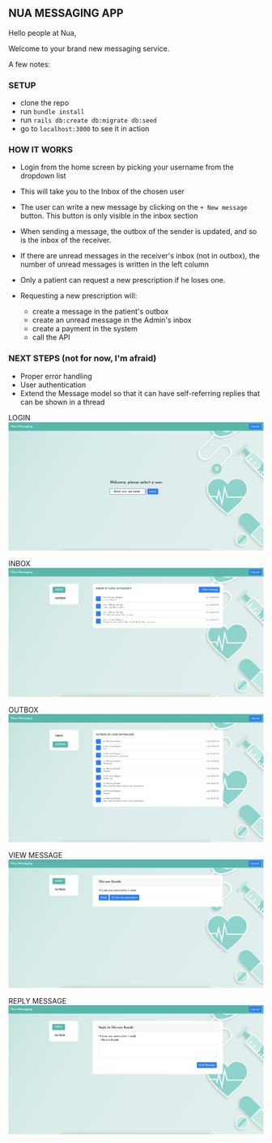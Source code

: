 ## NUA MESSAGING APP

Hello people at Nua,

Welcome to your brand new messaging service.

A few notes:

### SETUP

- clone the repo
- run `bundle install`
- run `rails db:create db:migrate db:seed`
- go to `localhost:3000` to see it in action

### HOW IT WORKS

- Login from the home screen by picking your username from the dropdown list
- This will take you to the Inbox of the chosen user
- The user can write a new message by clicking on the `+ New message` button. This button is only visible in the inbox section
- When sending a message, the outbox of the sender is updated, and so is the inbox of the receiver.
- If there are unread messages in the receiver's inbox (not in outbox), the number of unread messages is written in the left column

- Only a patient can request a new prescription if he loses one.
- Requesting a new prescription will:
  - create a message in the patient's outbox
  - create an unread message in the Admin's inbox
  - create a payment in the system
  - call the API

### NEXT STEPS (not for now, I'm afraid)

- Proper error handling
- User authentication
- Extend the Message model so that it can have self-referring replies that can be shown in a thread

LOGIN
![](https://raw.githubusercontent.com/MegEdnazednav/nua-messaging/master/app/assets/images/login-screen.png)


INBOX
![](https://raw.githubusercontent.com/MegEdnazednav/nua-messaging/master/app/assets/images/inbox.png)


OUTBOX
![](https://raw.githubusercontent.com/MegEdnazednav/nua-messaging/master/app/assets/images/outbox.png)


VIEW MESSAGE
![](https://raw.githubusercontent.com/MegEdnazednav/nua-messaging/master/app/assets/images/view-message.png)


REPLY MESSAGE
![](https://raw.githubusercontent.com/MegEdnazednav/nua-messaging/master/app/assets/images/reply-message.png)



